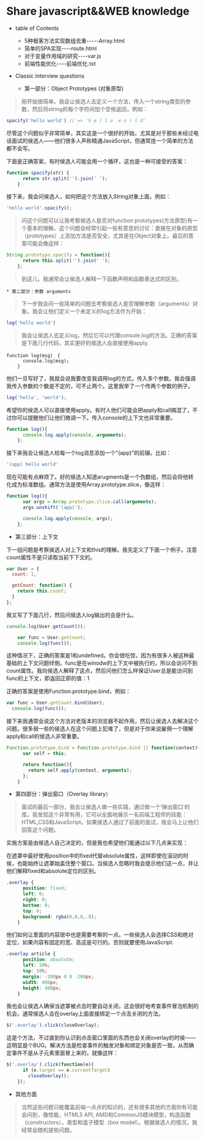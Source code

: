 Share javascript&&WEB knowledge
====


* table of Contents
     * 5种极客方法实现数组去重-----Array.html
     * 简单的SPA实现----route.html
     * 对于变量作用域的研究----var.js
     * 前端性能优化----前端优化.txt

* Classic interview questions
    * 第一部分：Object Prototypes (对象原型)


>刚开始很简单。我会让侯选人去定义一个方法，传入一个string类型的参数，然后将string的每个字符间加个空格返回，例如：
```javascript
spacify('hello world') // => 'h e l l o  w o r l d'
```
尽管这个问题似乎非常简单，其实这是一个很好的开始，尤其是对于那些未经过电话面试的侯选人——他们很多人声称精通JavaScript，但通常连一个简单的方法都不会写。

下面是正确答案，有时侯选人可能会用一个循环，这也是一种可接受的答案：
```javascript
function spacify(str) {
      return str.split('').join(' ');
    }
```    
接下来，我会问侯选人，如何把这个方法放入String对象上面，例如：
```javascript
'hello world'.spacify();
```
>问这个问题可以让我考察侯选人是否对function prototypes(方法原型)有一个基本的理解。这个问题会经常引起一些有意思的讨论：直接在对象的原型（prototypes）上添加方法是否安全，尤其是在Object对象上。最后的答案可能会像这样：
```javascript
String.prototype.spacify = function(){
      return this.split('').join(' ');
    };
```
>到这儿，我通常会让侯选人解释一下函数声明和函数表达式的区别。

    * 第二部分：参数 arguments



>下一步我会问一些简单的问题去考察侯选人是否理解参数（arguments）对象。我会让他们定义一个未定义的log方法作为开始：
```javascript
log('hello world')
```
>我会让侯选人去定义log，然后它可以代理console.log的方法。正确的答案是下面几行代码，其实更好的侯选人会直接使用apply.
```
function log(msg)　{
      console.log(msg);
    }
```
他们一旦写好了，我就会说我要改变我调用log的方式，传入多个参数。我会强调我传入参数的个数是不定的，可不止两个。这里我举了一个传两个参数的例子。
```javascript
log('hello', 'world');
```
希望你的侯选人可以直接使用apply。有时人他们可能会把apply和call搞混了，不过你可以提醒他们让他们微调一下。传入console的上下文也非常重要。
```javascript
function log(){
      console.log.apply(console, arguments);
    };
```    
接下来我会让侯选人给每一个log消息添加一个"(app)"的前辍，比如：
```javascript
'(app) hello world'
```
现在可能有点麻烦了。好的侯选人知道arugments是一个伪数组，然后会将他转化成为标准数组。通常方法是使用Array.prototype.slice，像这样：
```javascript
function log(){
      var args = Array.prototype.slice.call(arguments);
      args.unshift('(app)');

      console.log.apply(console, args);
    };
```






   * 第三部分：上下文



下一组问题是考察侯选人对上下文和this的理解。我先定义了下面一个例子。注意count属性不是只读取当前下下文的。
```javascript
var User = {
  count: 1,

  getCount: function() {
    return this.count;
  }
};
```
我又写了下面几行，然后问侯选人log输出的会是什么。
```javascript
console.log(User.getCount());

    var func = User.getCount;
    console.log(func());
```    
这种情况下，正确的答案是1和undefined。你会很吃惊，因为有很多人被这种最基础的上下文问题绊倒。func是在winodw的上下文中被执行的，所以会访问不到count属性。我向侯选人解释了这点，然后问他们怎么样保证User总是能访问到func的上下文，即返回正即的值：1

正确的答案是使用Function.prototype.bind，例如：
```javascript
var func = User.getCount.bind(User);
  console.log(func());
```  
接下来我通常会说这个方法对老版本的浏览器不起作用，然后让侯选人去解决这个问题。很多弱一些的侯选人在这个问题上犯难了，但是对于你来说雇佣一个理解apply和call的侯选人非常重要。
```javascript
Function.prototype.bind = Function.prototype.bind || function(context){
      var self = this;

      return function(){
        return self.apply(context, arguments);
      };
    }
```






   * 第四部分：弹出窗口（Overlay library）



>面试的最后一部分，我会让侯选人做一些实践，通过做一个‘弹出窗口’的库。我发现这个非常有用，它可以全面地展示一名前端工程师的技能：HTML,CSS和JavaScript。如果侯选人通过了前面的面试，我会马上让他们回答这个问题。

实施方案是由侯选人自己决定的，但是我也希望他们能通过以下几点来实现：

在遮罩中最好使用position中的fixed代替absolute属性，这样即使在滚动的时侯，也能始终让遮罩始盖住整个窗口。当侯选人忽略时我会提示他们这一点，并让他们解释fixed和absolute定位的区别。
```css
.overlay {
      position: fixed;
      left: 0;
      right: 0;
      bottom: 0;
      top: 0;
      background: rgba(0,0,0,.8);
    }
```    
他们如何让里面的内容居中也是需要考察的一点。一些侯选人会选择CSS和绝对定位，如果内容有固定的宽、高这是可行的。否则就要使用JavaScript.
```css
.overlay article {
      position: absolute;
      left: 50%;
      top: 50%;
      margin: -200px 0 0 -200px;
      width: 400px;
      height: 400px;
    }
```    
我也会让侯选人确保当遮罩被点击时要自动关闭，这会很好地考查事件冒泡机制的机会。通常侯选人会在overlay上面直接绑定一个点击关闭的方法。
```javascript
$('.overlay').click(closeOverlay);
```
这是个方法，不过直到你认识到点击窗口里面的东西也会关闭overlay的时侯——这明显是个BUG。解决方法是检查事件的触发对象和绑定对象是否一致，从而确定事件不是从子元素里面冒上来的，就像这样：
```javascript
$('.overlay').click(function(e){
      if (e.target == e.currentTarget)
        closeOverlay();
    });
```    







   * 其他方面



>当然这些问题只能覆盖前端一点点的知识的，还有很多其他的方面你有可能会问到，像性能，HTML5 API, AMD和CommonJS模块模型，构造函数（constructors），类型和盒子模型（box model）。根据侯选人的情况，我经常会随机提些问题。
